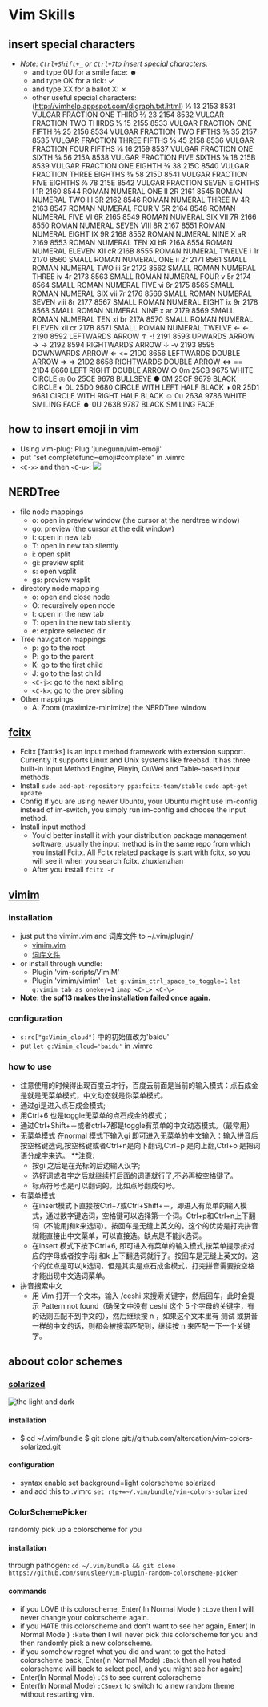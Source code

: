 # Vim Skills
## insert special characters
* *Note: `Ctrl+Shift+_` or `Ctrl+7`to insert special characters.*
    * <C-k> and type 0U for a smile face: ☻
    * <C-k> and type OK for a tick: ✓
    * <C-k> and type XX for a ballot X: ✗
    * other useful special characters:(http://vimhelp.appspot.com/digraph.txt.html)
⅓     13      2153    8531    VULGAR FRACTION ONE THIRD
⅔     23      2154    8532    VULGAR FRACTION TWO THIRDS
⅕     15      2155    8533    VULGAR FRACTION ONE FIFTH
⅖     25      2156    8534    VULGAR FRACTION TWO FIFTHS
⅗     35      2157    8535    VULGAR FRACTION THREE FIFTHS
⅘     45      2158    8536    VULGAR FRACTION FOUR FIFTHS
⅙     16      2159    8537    VULGAR FRACTION ONE SIXTH
⅚     56      215A    8538    VULGAR FRACTION FIVE SIXTHS
⅛     18      215B    8539    VULGAR FRACTION ONE EIGHTH
⅜     38      215C    8540    VULGAR FRACTION THREE EIGHTHS
⅝     58      215D    8541    VULGAR FRACTION FIVE EIGHTHS
⅞     78      215E    8542    VULGAR FRACTION SEVEN EIGHTHS
Ⅰ     1R      2160    8544    ROMAN NUMERAL ONE
Ⅱ     2R      2161    8545    ROMAN NUMERAL TWO
Ⅲ     3R      2162    8546    ROMAN NUMERAL THREE
Ⅳ     4R      2163    8547    ROMAN NUMERAL FOUR
Ⅴ     5R      2164    8548    ROMAN NUMERAL FIVE
Ⅵ     6R      2165    8549    ROMAN NUMERAL SIX
Ⅶ     7R      2166    8550    ROMAN NUMERAL SEVEN
Ⅷ     8R      2167    8551    ROMAN NUMERAL EIGHT
Ⅸ     9R      2168    8552    ROMAN NUMERAL NINE
Ⅹ     aR      2169    8553    ROMAN NUMERAL TEN
Ⅺ     bR      216A    8554    ROMAN NUMERAL ELEVEN
Ⅻ     cR      216B    8555    ROMAN NUMERAL TWELVE
ⅰ     1r      2170    8560    SMALL ROMAN NUMERAL ONE
ⅱ     2r      2171    8561    SMALL ROMAN NUMERAL TWO
ⅲ     3r      2172    8562    SMALL ROMAN NUMERAL THREE
ⅳ     4r      2173    8563    SMALL ROMAN NUMERAL FOUR
ⅴ     5r      2174    8564    SMALL ROMAN NUMERAL FIVE
ⅵ     6r      2175    8565    SMALL ROMAN NUMERAL SIX
ⅶ     7r      2176    8566    SMALL ROMAN NUMERAL SEVEN
ⅷ     8r      2177    8567    SMALL ROMAN NUMERAL EIGHT
ⅸ     9r      2178    8568    SMALL ROMAN NUMERAL NINE
ⅹ     ar      2179    8569    SMALL ROMAN NUMERAL TEN
ⅺ     br      217A    8570    SMALL ROMAN NUMERAL ELEVEN
ⅻ     cr      217B    8571    SMALL ROMAN NUMERAL TWELVE
←     <-      2190    8592    LEFTWARDS ARROW
↑     -!      2191    8593    UPWARDS ARROW
→     ->      2192    8594    RIGHTWARDS ARROW
↓     -v      2193    8595    DOWNWARDS ARROW
⇐     <=      21D0    8656    LEFTWARDS DOUBLE ARROW
⇒     =>      21D2    8658    RIGHTWARDS DOUBLE ARROW
⇔     ==      21D4    8660    LEFT RIGHT DOUBLE ARROW
○     0m      25CB    9675    WHITE CIRCLE
◎     0o      25CE    9678    BULLSEYE
●     0M      25CF    9679    BLACK CIRCLE
◐     0L      25D0    9680    CIRCLE WITH LEFT HALF BLACK
◑     0R      25D1    9681    CIRCLE WITH RIGHT HALF BLACK
☺     0u      263A    9786    WHITE SMILING FACE
☻     0U      263B    9787    BLACK SMILING FACE
## how to insert emoji in vim
* Using vim-plug: Plug 'junegunn/vim-emoji'
* put "set completefunc=emoji#complete" in .vimrc
* `<C-x>` and then `<C-u>`:
  [![](https://camo.githubusercontent.com/c2c6add271b0719215f2cac78e6a777f83184bed/68747470733a2f2f7261772e6769746875622e636f6d2f6a756e6567756e6e2f692f6d61737465722f656d6f6a692d636f6d706c6574652e676966)](https://camo.githubusercontent.com/c2c6add271b0719215f2cac78e6a777f83184bed/68747470733a2f2f7261772e6769746875622e636f6d2f6a756e6567756e6e2f692f6d61737465722f656d6f6a692d636f6d706c6574652e676966)
## NERDTree
* file node mappings 
    * o: open in preview window (the cursor at the nerdtree window)
    * go: preview (the cursor at the edit window)
    * t: open in new tab
    * T: open in new tab silently
    * i: open split
    * gi: preview split
    * s: open vsplit
    * gs: preview vsplit
* directory node mapping	
    * o: open and close node
    * O: recursively open node
    * t: open in the new tab
    * T: open in the new tab silently
    * e: explore selected dir
* Tree navigation mappings	
    * p: go to the root
    * P: go to the parent 
    * K: go to the first child
    * J: go to the last child
    * `<C-j>`: go to the next sibling
    * `<C-k>`: go to the prev sibling
* Other mappings
    * A: Zoom (maximize-minimize) the NERDTree window
## [fcitx](https://fcitx-im.org/wiki/Special:MyLanguage/Fcitx)
* Fcitx [ˈfaɪtɪks] is an input method framework with extension support. Currently it supports Linux and Unix systems like freebsd. It has three built-in Input Method Engine, Pinyin, QuWei and Table-based input methods. 
* Install
    `sudo add-apt-repository ppa:fcitx-team/stable`
    `sudo apt-get update`
* Config
    If you are using newer Ubuntu, your Ubuntu might use im-config instead of im-switch, you simply run im-config and choose the input method. 
* Install input method
    * You'd better install it with your distribution package management software, usually the input method is in the same repo from which you install Fcitx. All Fcitx related package is start with fcitx, so you will see it when you search fcitx. zhuxianzhan 
    * After you install
        `fcitx -r`
## [vimim](https://vim.sourceforge.io/scripts/script.php?script_id=2506)
### installation
* just put the vimim.vim and 词库文件 to ~/.vim/plugin/
    * [vimim.vim](https://github.com/xhh/vimim)
    * [词库文件](https://code.google.com/archive/p/vimim-data/downloads)
* or install through vundle:
    * Plugin 'vim-scripts/VimIM'
    * Plugin 'vimim/vimim'
    ` let g:vimim_ctrl_space_to_toggle=1`
     `let g:vimim_tab_as_onekey=1`
     `imap <C-L> <C-\>`
* **Note: the spf13 makes the installation failed once again.**
### configuration
* `s:rc["g:Vimim_cloud"]` 中的初始值改为'baidu'
* put `let g:Vimim_cloud='baidu'` in .vimrc
### how to use
* 注意使用的时候得出现百度云才行，百度云前面是当前的输入模式：点石成金是就是无菜单模式，中文动态就是你菜单模式。
 * 通过gi是进入点石成金模式;
 * 用Ctrl+6 也是toggle无菜单的点石成金的模式；
 * 通过Ctrl+Shift+－或者ctrl+7都是toggle有菜单的中文动态模式。（最常用）
* 无菜单模式
    在normal 模式下输入gi 即可进入无菜单的中文输入：输入拼音后按空格键选词,按空格键或者Ctrl+n是向下翻词,Ctrl+p 是向上翻,Ctrl+o 是把词语分成字来选。
**注意:
    * 按gi 之后是在光标的后边输入汉字;
    * 选好词或者字之后就继续打后面的词语就行了,不必再按空格键了。
    * 标点符号也是可以翻词的。比如点号翻成句号。
* 有菜单模式
    * 在insert模式下直接按Ctrl+7或Ctrl+Shift+－，即进入有菜单的输入模式，通过数字键选词，空格键可以选择第一个词。Ctrl+p和Ctrl+n上下翻词（不能用j和k来选词）。按回车是无缝上英文的。这个的优势是打完拼音就能直接出中文菜单，可以直接选。缺点是不能jk选词。
    * 在insert 模式下按下Ctrl+6, 即可进入有菜单的输入模式,按菜单提示按对应的字母或者按字母j 和k 上下翻选词就行了。按回车是无缝上英文的。这个的优点是可以jk选词，但是其实是点石成金模式，打完拼音需要按空格才能出现中文选词菜单。
* 拼音搜索中文
    * 用 Vim 打开一个文本，输入 /ceshi 来搜索关键字，然后回车，此时会提示 Pattern not found（确保文中没有 ceshi 这个 5 个字母的关键字，有的话则匹配不到中文的），然后继续按 n ，如果这个文本里有 测试 或拼音一样的中文的话，则都会被搜索匹配到，继续按 n 来匹配一下一个关键字。
## aboout color schemes
### [solarized](https://github.com/altercation/vim-colors-solarized)
![the light and dark](https://raw.githubusercontent.com/altercation/solarized/master/img/solarized-vim.png)
#### installation
* $ cd ~/.vim/bundle
  $ git clone git://github.com/altercation/vim-colors-solarized.git
#### configuration
* syntax enable
  set background=light
  colorscheme solarized
* and add this to .vimrc
  `set rtp+=~/.vim/bundle/vim-colors-solarized`
### ColorSchemePicker
randomly pick up a colorscheme for you
#### installation
through pathogen:
`cd ~/.vim/bundle &&
git clone https://github.com/sunuslee/vim-plugin-random-colorscheme-picker`
#### commands
* 
  if you LOVE this colorscheme,
  Enter( In Normal Mode )
  `:Love`
  then I will never change your colorscheme again.
* 
  if you HATE this colorscheme and don't want to see her again,
  Enter( In Normal Mode )
  `:Hate`
  then I will never pick this colorscheme for you and then
  randomly pick a new colorscheme.
* 
  if you somehow regret what you did and want to get the hated colorscheme back,
  Enter(In Normal Mode)
  `:Back`
  then all you hated colorscheme will back to select pool, and you might see
  her again:)
* 
  Enter(In Normal Mode)
  `:CS`
  to see current colorscheme
* 
  Enter(In Normal Mode)
  `:CSnext`
  to switch to a new random theme without restarting vim.
